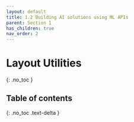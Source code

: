 ```yaml
---
layout: default
title: 1.2 Building AI solutions using ML APIs
parent: Section 1
has_children: true
nav_order: 2
---
```


# Layout Utilities
{: .no_toc }

## Table of contents
{: .no_toc .text-delta }

